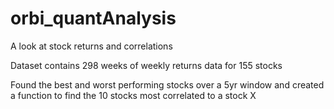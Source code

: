 # orbi_quantAnalysis
A look at stock returns and correlations

Dataset contains 298 weeks of weekly returns data for 155 stocks

Found the best and worst performing stocks over a 5yr window and created a function to find the 10 stocks most correlated to a stock X
